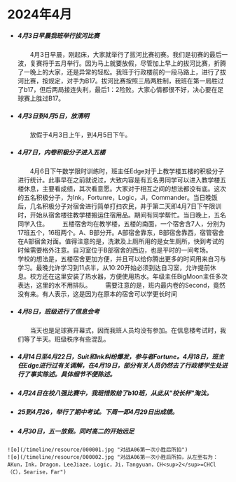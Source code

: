 # 2024年4月
   + ##### 4月3日早晨我班举行拔河比赛
     &emsp;&emsp;4月3日早晨，刚起床，大家就举行了拔河比赛初赛。我们是初赛的最后一波，复赛将于五月举行。因为马上就要放假，尽管加上早上的拔河比赛，折腾了一晚上的大家，还是异常的轻松。我班于行政楼前的一段马路上，进行了拔河比赛，按规定，对手为B17。拔河比赛按照三局两胜制，我班在第一局胜过了b17，但后两局接连失利，最后1：2险败。大家心情都很不好，决心要在足球赛上胜过B17。
   + ##### 4月3日到4月5日，放清明
     &emsp;&emsp;放假于4月3日上午，到4月5日下午。
   + ##### 4月7日，内卷积极分子进入五楼
     &emsp;&emsp;4月6日下午数学限时训练时，班主任Edge对于上教学楼五楼的积极分子进行统计。此事早在之前就说过，大致内容是有五名男同学可以进入教学楼五楼休息，主要看成绩，其次看意愿。大家对于相互之间的想法都没有底。这次的五名积极分子，为Ink，Fortunre，Logic，Ji，Commander。当日晚饭后，几名积极分子对宿舍进行简单打扫农民，并于第二天即4月7日下午限训时，开始从宿舍楼往教学楼搬运住宿用品。期间有同学帮忙。当日晚上，五名同学入住。
     &emsp;&emsp;五楼宿舍均在教学楼，五楼的南面，一个宿舍含7人，分别为17班五个，16班两个。A、B部分开。A部宿舍靠东，B部宿舍靠西，宿管宿舍在A部宿舍对面。值得注意的是，洗漱及上厕所用的是女生厕所，快到考试的时候需要格外注意。自习室位于B部宿舍的西边，也是平时的一间考场。
     &emsp;&emsp;学校的想法是，五楼宿舍更加方便，并且可以给你腾出更多的时间用来自习与学习。最晚允许学习到11点半，从10:20开始必须到达自习室，允许提前休息。校方还在这里安装了热水器，方便使用热水。年级主任BigMoon主任多次表达，这里的水不用排队。
     &emsp;&emsp;需要注意的是，班内最内卷的Second，竟然没有来。有人表示，这是因为在原本的宿舍可以学更长时间
   + ##### 4月8日，班级进行了信息会考
     &emsp;&emsp;当天也是足球赛开幕式，因而我班人员均没有参加。在信息楼考试时，我们等了半天。班级秩序有些混乱。
   + ##### 4月14日至4月22日，Suit和Ink纠纷爆发，参与者Fortune。4月18日，班主任Edge进行过有关调解，在4月19日，部分有关人员仍然去了行政楼学生处进行了事实陈述。具体细节不便陈述。
   + ##### 4月24日在校八强比赛中，我班惜败给了b10班，从此从"校长杯"淘汰。
   + ##### 25到4月26，举行了期中考试。下周一即4月29日出成绩。
   + ##### 4月30日，五一放假。同时高二的开始远足
    ![o](/timeline/resource/000001.jpg "对战A06第一次小胜后所拍")
    ![o](/timeline/resource/000002.jpg "对战A06第一次小胜后所拍，从左至右为：AKun，Ink，Dragon，LeeJiaze，Logic，Ji，Tangyuan，CH<sup>2</sup>=CHCl（C），Searise，Far")

